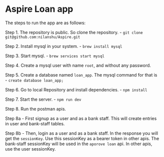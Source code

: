 # Aspire Loan app
The steps to run the app are as follows:

Step 1. The repository is public. So clone the repository. - `git clone git@github.com:nilanshu/Aspire.git`

Step 2. Install mysql in your system. - `brew install mysql`

Step 3. Start mysql. - `brew services start mysql`

Step 4. Create a mysql user with name `root`, and without any password.

Step 5. Create a database named `loan_app`. The mysql command for that is - `create database loan_app;`

Step 6. Go to local Repository and install dependencies. - `npm install`

Step 7. Start the server. - `npm run dev`

Step 8. Run the postman apis. 

Step 8a - First signup as a user and as a bank staff. This will create entries in user and bank-staff tables.

Step 8b - Then, login as a user and as a bank staff. In the response you will get the `sessionKey`. Use this sessionKey as a bearer token in other apis.
The bank-staff sessionKey will be used in the `aporove loan` api. In other apis, use the user sessionKey.